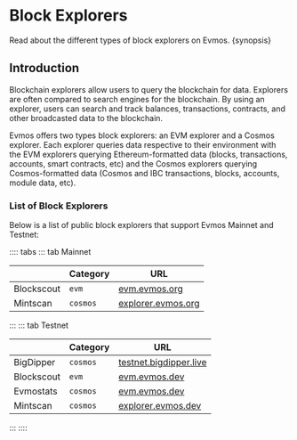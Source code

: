 <!--
order: 1
-->

# Block Explorers

Read about the different types of block explorers on Evmos. {synopsis}

## Introduction

Blockchain explorers allow users to query the blockchain for data. Explorers are often compared to search engines for the blockchain. By using an explorer, users can search and track balances, transactions, contracts, and other broadcasted data to the blockchain.

Evmos offers two types block explorers: an EVM explorer and a Cosmos explorer. Each explorer queries data respective to their environment with the EVM explorers querying Ethereum-formatted data (blocks, transactions, accounts, smart contracts, etc) and the Cosmos explorers querying Cosmos-formatted data (Cosmos and IBC transactions, blocks, accounts, module data, etc).

### List of Block Explorers

Below is a list of public block explorers that support Evmos Mainnet and Testnet:

:::: tabs
::: tab Mainnet

|                      | Category | URL                    |
| -------------------- | -------- | ---------------------- |
| Blockscout  | `evm`    | [evm.evmos.org](https://evm.evmos.org/)                       |
| Mintscan   | `cosmos` | [explorer.evmos.org](https://explorer.evmos.org/) |
:::
::: tab Testnet

|                      | Category | URL                    |
| -------------------- | -------- | ---------------------- |
| BigDipper  | `cosmos`    | [testnet.bigdipper.live](https://testnet.evmos.bigdipper.live/)                       |
| Blockscout  | `evm`    | [evm.evmos.dev](https://evm.evmos.dev/)                       |
| Evmostats  | `cosmos`    | [evm.evmos.dev](https://testnet.evmostats.io/)                       |
| Mintscan   | `cosmos` | [explorer.evmos.dev](https://www.mintscan.io/evmos/) |
:::
::::